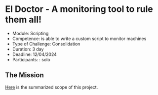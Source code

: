 # El Doctor - A monitoring tool to rule them all!

- Module: Scripting
- Competence: is able to write a custom script to monitor machines
- Type of Challenge: Consolidation
- Duration: 3 day
- Deadline: 12/04/2024
- Participants: : solo

## The Mission

[Here](https://github.com/becodeorg/BXL-k4MK4r-2/blob/main/content/02-Linux/09-Projects/03-El_Doctor.md) is the summarized scope of this project.
